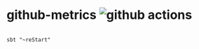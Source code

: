 # github-metrics ![github actions](https://github.com/broilogabriel/github-metrics/actions/workflows/scala.yml/badge.svg)


```shell

sbt "~reStart"
```
